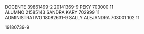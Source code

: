 DOCENTE	39861499-2
20141369-9	PEKY	703000	11	
ALUMNO	21585143	SANDRA KARY	702999	11	
ADMINISTRATIVO	18082631-9	SALLY ALEJANDRA	703001	102	11

19180739-9